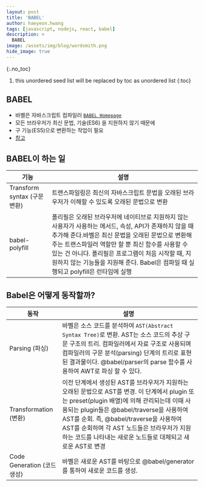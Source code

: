 ```yaml
---
layout: post
title: 'BABEL' 
author: haeyeon.hwang
tags: [javascript, nodejs, react, babel]
description: >
  BABEL 
image: /assets/img/blog/wordsmith.png
hide_image: true
---
```



{:.no_toc}
1. this unordered seed list will be replaced by toc as unordered list
{:toc}


## BABEL

- 바벨은 자바스크립트 컴파일러 [`BABEL Homepage`](https://babeljs.io/docs/en/)
- 모든 브라우저가 최신 문법, 기술(ES6) 을 지원하지 않기 때문에 
- 구 기능(ES5)으로 변환하는 작업이 필요
- [참고](https://velog.io/@suyeon9456/Babel)

## BABEL이 하는 일

기능|설명
---|---
Transform syntax (구문 변환)|트랜스파일링은 최신의 자바스크립트 문법을 오래된 브라우저가 이해할 수 있도록 오래된 문법으로 변환
babel-polyfill|폴리필은 오래된 브라우저에 네이티브로 지원하지 않는 사용자가 사용하는 메서드, 속성, API가 존재하지 않을 때 추가해 준다.바벨은 최신 문법을 오래된 문법으로 변환해 주는 트랜스파일러 역할만 할 뿐 최신 함수를 사용할 수 있는 건 아니다. 폴리필은 프로그램이 처음 시작할 때, 지원하지 않는 기능들을 지원해 준다. Babel은 컴파일 때 실행되고 polyfill은 런타임에 실행

## Babel은 어떻게 동작할까?

동작|설명
---|---
Parsing (파싱)|바벨은 소스 코드를 분석하여 `AST(Abstract Syntax Tree)`로 변환. AST는 소스 코드의 추상 구문 구조의 트리. 컴파일러에서 자료 구조로 사용되며 컴파일러의 구문 분석(parsing) 단계의 트리로 표현된 결과물이다. @babel/parser의 parse 함수를 사용하여 AWT로 파싱 할 수 있다.
Transformation (변환)|이전 단계에서 생성된 AST를 브라우저가 지원하는 오래된 문법으로 AST를 변경. 이 단계에서 plugin 또는 preset(plugin 배열)에 의해 관리되는데 이때 사용되는 plugin들은 @babel/traverse을 사용하여 AST를 순회. 즉, @babel/traverse을 사용하여 AST를 순회하며 각 AST 노드들은 브라우저가 지원하는 코드를 나타내는 새로운 노드들로 대체되고 새로운 AST로 변경
Code Generation (코드 생성)|바벨은 새로운 AST를 바탕으로 @babel/generator를 통하여 새로운 코드를 생성.